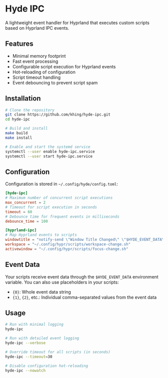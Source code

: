 # Hyde IPC

A lightweight event handler for Hyprland that executes custom scripts based on Hyprland IPC events.

## Features

- Minimal memory footprint
- Fast event processing
- Configurable script execution for Hyprland events
- Hot-reloading of configuration
- Script timeout handling
- Event debouncing to prevent script spam

## Installation

```bash
# Clone the repository
git clone https://github.com/khing/hyde-ipc.git
cd hyde-ipc

# Build and install
make build
make install

# Enable and start the systemd service
systemctl --user enable hyde-ipc.service
systemctl --user start hyde-ipc.service
```

## Configuration

Configuration is stored in `~/.config/hyde/config.toml`:

```toml
[hyde-ipc]
# Maximum number of concurrent script executions
max_concurrent = 2
# Timeout for script execution in seconds
timeout = 60
# Debounce time for frequent events in milliseconds
debounce_time = 100

[hyprland-ipc]
# Map Hyprland events to scripts
windowtitle = "notify-send \"Window Title Changed\" \"$HYDE_EVENT_DATA\""
workspace = "~/.config/hypr/scripts/workspace-change.sh"
activewindow = "~/.config/hypr/scripts/focus-change.sh"
```

## Event Data

Your scripts receive event data through the `$HYDE_EVENT_DATA` environment variable.
You can also use placeholders in your scripts:

- `{0}`: Whole event data string
- `{1}`, `{2}`, etc.: Individual comma-separated values from the event data


## Usage

```bash
# Run with minimal logging
hyde-ipc

# Run with detailed event logging
hyde-ipc --verbose

# Override timeout for all scripts (in seconds)
hyde-ipc --timeout=30

# Disable configuration hot-reloading
hyde-ipc --nowatch
```

